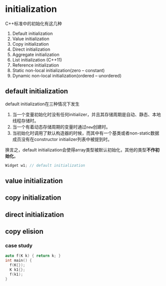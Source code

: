 # initialization

C++标准中的初始化有这几种

1. Default initialization
2. Value initialization
3. Copy initialization
4. Direct initialization
5. Aggregate initialization
6. List initialization (C++11)
7. Reference initialization
8. Static non-local initialization(zero – constant)
9. Dynamic non-local initialization(ordered – unordered)

## default initialization

default initialization在三种情况下发生

1. 当一个变量初始化时没有任何initializer，并且其存储周期是自动、静态、本地线程存储时。
2. 当一个有着动态存储周期的变量时通过`new`创建时。
3. 当初始化时调用了默认构造器的时候，而其中有一个基类或者non-static数据成员没有在constructor initializer列表中被提到时。

换言之，default initialization会使得array类型被默认初始化，其他的类型**不作初始化**。

```C++
Widget w1; // default initialization
```

## value initialization


## copy initialization

## direct initialization


## copy elision

### case study


```C++
auto f(K k) { return k; }
int main() {
  f(K{});
  K k1{};
  f(k1);
}
```
